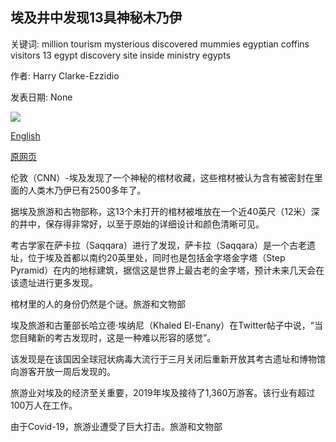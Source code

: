 ## 埃及井中发现13具神秘木乃伊

关键词: million tourism mysterious discovered mummies egyptian coffins visitors 13 egypt discovery site inside ministry egypts

作者: Harry Clarke-Ezzidio

发表日期: None

![](https://cdn.cnn.com/cnnnext/dam/assets/200910083141-01-saqqara-egypt-mummies-discovered-super-tease.jpg)

[English](13%20mysterious%20mummies%20discovered%20in%20Egyptian%20well.md)

[原网页](https://edition.cnn.com/travel/article/13-coffins-mummies-discovered-saqqara-egypt-scli-intl/index.html)

伦敦（CNN）-埃及发现了一个神秘的棺材收藏，这些棺材被认为含有被密封在里面的人类木乃伊已有2500多年了。

据埃及旅游和古物部称，这13个未打开的棺材被堆放在一个近40英尺（12米）深的井中，保存得非常好，以至于原始的详细设计和颜色清晰可见。

考古学家在萨卡拉（Saqqara）进行了发现，萨卡拉（Saqqara）是一个古老遗址，位于埃及首都以南约20英里处，同时也是包括金字塔金字塔（Step Pyramid）在内的地标建筑，据信这是世界上最古老的金字塔，预计未来几天会在该遗址进行更多发现。

棺材里的人的身份仍然是个谜。旅游和文物部

埃及旅游和古董部长哈立德·埃纳尼（Khaled El-Enany）在Twitter帖子中说，“当您目睹新的考古发现时，这是一种难以形容的感觉”。

该发现是在该国因全球冠状病毒大流行于三月关闭后重新开放其考古遗址和博物馆向游客开放一周后发现的。

旅游业对埃及的经济至关重要，2019年埃及接待了1,360万游客。该行业有超过100万人在工作。

由于Covid-19，旅游业遭受了巨大打击。旅游和文物部